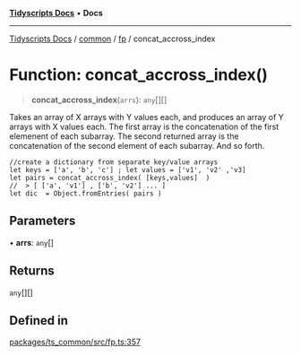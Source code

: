 [**Tidyscripts Docs**](../../../../../README.md) • **Docs**

***

[Tidyscripts Docs](../../../../../globals.md) / [common](../../../README.md) / [fp](../README.md) / concat\_accross\_index

# Function: concat\_accross\_index()

> **concat\_accross\_index**(`arrs`): `any`[][]

Takes an array of X arrays with Y values each, and produces an array of Y arrays with 
 X values each. The first array is the concatenation of the first elemenent of each subarray.
The second returned array is the concatenation of the second element of each subarray. 
And so forth. 

```
//create a dictionary from separate key/value arrays 
let keys = ['a', 'b', 'c'] ; let values = ['v1', 'v2' ,'v3] 
let pairs = concat_accross_index( [keys,values]  ) 
//  > [ ['a', 'v1'] , ['b', 'v2'] ... ] 
let dic  = Object.fromEntries( pairs ) 
```

## Parameters

• **arrs**: `any`[]

## Returns

`any`[][]

## Defined in

[packages/ts\_common/src/fp.ts:357](https://github.com/sheunaluko/tidyscripts/blob/master/packages/ts_common/src/fp.ts#L357)
